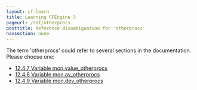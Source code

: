 ```yaml
---
layout: cf-learn
title: Learning CFEngine 3
pageurl: /ref/otherprocs
posttitle: Reference disambiguation for 'otherprocs'
navsection: none
---
```


The term 'otherprocs' could refer to several sections in the documentation. Please choose one:

- [12.4.7 Variable mon.value_otherprocs](https://cfengine.com/manuals/cf3-Reference#Variable-mon.value_otherprocs)
- [12.4.8 Variable mon.av_otherprocs](https://cfengine.com/manuals/cf3-Reference#Variable-mon.av_otherprocs)
- [12.4.9 Variable mon.dev_otherprocs](https://cfengine.com/manuals/cf3-Reference#Variable-mon.dev_otherprocs)
